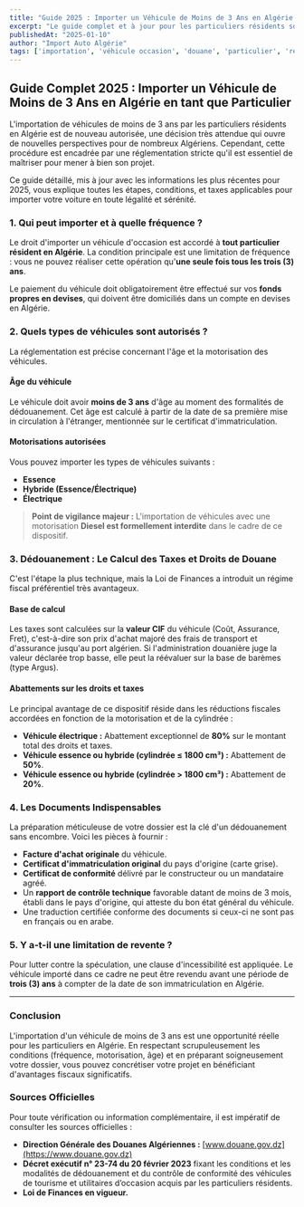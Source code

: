 ```yaml
---
title: "Guide 2025 : Importer un Véhicule de Moins de 3 Ans en Algérie (Particuliers)"
excerpt: "Le guide complet et à jour pour les particuliers résidents souhaitant importer un véhicule de moins de 3 ans en Algérie. Conditions, taxes, documents et sources officielles."
publishedAt: "2025-01-10"
author: "Import Auto Algérie"
tags: ['importation', 'véhicule occasion', 'douane', 'particulier', 'réglementation 2025']
---
```


## Guide Complet 2025 : Importer un Véhicule de Moins de 3 Ans en Algérie en tant que Particulier

L'importation de véhicules de moins de 3 ans par les particuliers résidents en Algérie est de nouveau autorisée, une décision très attendue qui ouvre de nouvelles perspectives pour de nombreux Algériens. Cependant, cette procédure est encadrée par une réglementation stricte qu'il est essentiel de maîtriser pour mener à bien son projet.

Ce guide détaillé, mis à jour avec les informations les plus récentes pour 2025, vous explique toutes les étapes, conditions, et taxes applicables pour importer votre voiture en toute légalité et sérénité.

### 1. Qui peut importer et à quelle fréquence ?

Le droit d'importer un véhicule d'occasion est accordé à **tout particulier résident en Algérie**. La condition principale est une limitation de fréquence : vous ne pouvez réaliser cette opération qu'**une seule fois tous les trois (3) ans**.

Le paiement du véhicule doit obligatoirement être effectué sur vos **fonds propres en devises**, qui doivent être domiciliés dans un compte en devises en Algérie.

### 2. Quels types de véhicules sont autorisés ?

La réglementation est précise concernant l'âge et la motorisation des véhicules.

#### Âge du véhicule
Le véhicule doit avoir **moins de 3 ans** d'âge au moment des formalités de dédouanement. Cet âge est calculé à partir de la date de sa première mise in circulation à l'étranger, mentionnée sur le certificat d'immatriculation.

#### Motorisations autorisées
Vous pouvez importer les types de véhicules suivants :
-   **Essence**
-   **Hybride (Essence/Électrique)**
-   **Électrique**

> **Point de vigilance majeur :** L'importation de véhicules avec une motorisation **Diesel est formellement interdite** dans le cadre de ce dispositif.

### 3. Dédouanement : Le Calcul des Taxes et Droits de Douane

C'est l'étape la plus technique, mais la Loi de Finances a introduit un régime fiscal préférentiel très avantageux.

#### Base de calcul
Les taxes sont calculées sur la **valeur CIF** du véhicule (Coût, Assurance, Fret), c'est-à-dire son prix d'achat majoré des frais de transport et d'assurance jusqu'au port algérien. Si l'administration douanière juge la valeur déclarée trop basse, elle peut la réévaluer sur la base de barèmes (type Argus).

#### Abattements sur les droits et taxes
Le principal avantage de ce dispositif réside dans les réductions fiscales accordées en fonction de la motorisation et de la cylindrée :
-   **Véhicule électrique :** Abattement exceptionnel de **80%** sur le montant total des droits et taxes.
-   **Véhicule essence ou hybride (cylindrée ≤ 1800 cm³) :** Abattement de **50%**.
-   **Véhicule essence ou hybride (cylindrée > 1800 cm³) :** Abattement de **20%**.

### 4. Les Documents Indispensables

La préparation méticuleuse de votre dossier est la clé d'un dédouanement sans encombre. Voici les pièces à fournir :
-   **Facture d'achat originale** du véhicule.
-   **Certificat d'immatriculation original** du pays d'origine (carte grise).
-   **Certificat de conformité** délivré par le constructeur ou un mandataire agréé.
-   Un **rapport de contrôle technique** favorable datant de moins de 3 mois, établi dans le pays d'origine, qui atteste du bon état général du véhicule.
-   Une traduction certifiée conforme des documents si ceux-ci ne sont pas en français ou en arabe.

### 5. Y a-t-il une limitation de revente ?

Pour lutter contre la spéculation, une clause d'incessibilité est appliquée. Le véhicule importé dans ce cadre ne peut être revendu avant une période de **trois (3) ans** à compter de la date de son immatriculation en Algérie.

---

### Conclusion

L'importation d'un véhicule de moins de 3 ans est une opportunité réelle pour les particuliers en Algérie. En respectant scrupuleusement les conditions (fréquence, motorisation, âge) et en préparant soigneusement votre dossier, vous pouvez concrétiser votre projet en bénéficiant d'avantages fiscaux significatifs.

### Sources Officielles

Pour toute vérification ou information complémentaire, il est impératif de consulter les sources officielles :
-   **Direction Générale des Douanes Algériennes :** [www.douane.gov.dz](https://www.douane.gov.dz)
-   **Décret exécutif n° 23-74 du 20 février 2023** fixant les conditions et les modalités de dédouanement et du contrôle de conformité des véhicules de tourisme et utilitaires d’occasion acquis par les particuliers résidents.
-   **Loi de Finances en vigueur.** 